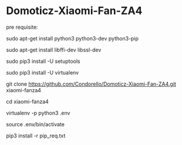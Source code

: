 # Domoticz-Xiaomi-Fan-ZA4



pre requisite:

sudo apt-get install python3 python3-dev python3-pip

sudo apt-get install libffi-dev libssl-dev

sudo pip3 install -U setuptools

sudo pip3 install -U virtualenv

git clone https://github.com/Condorello/Domoticz-Xiaomi-Fan-ZA4.git xiaomi-fanza4

cd xiaomi-fanza4

virtualenv -p python3 .env

source .env/bin/activate

pip3 install -r pip_req.txt 
